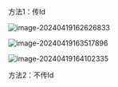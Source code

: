 方法1：传Id

![image-20240419162626833](C:\Users\36726\AppData\Roaming\Typora\typora-user-images\image-20240419162626833.png)

![image-20240419163517896](C:\Users\36726\AppData\Roaming\Typora\typora-user-images\image-20240419163517896.png)

![image-20240419164102335](C:\Users\36726\AppData\Roaming\Typora\typora-user-images\image-20240419164102335.png)

方法2：不传Id

